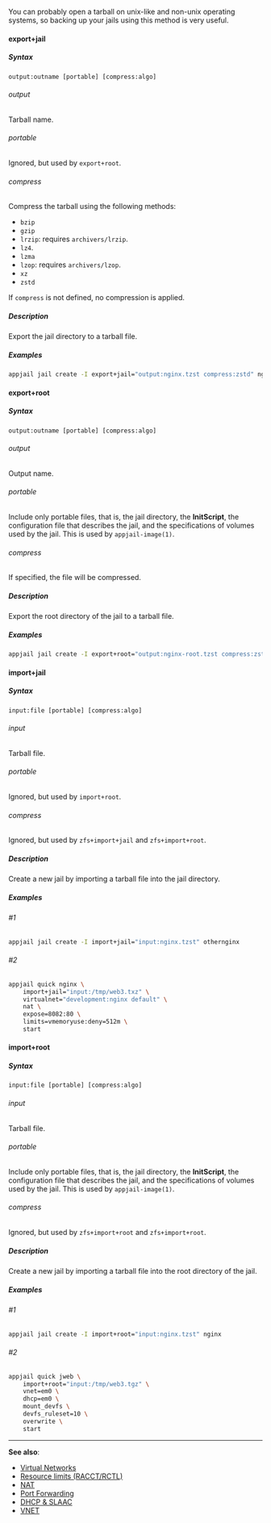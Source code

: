 You can probably open a tarball on unix-like and non-unix operating systems, so backing up your jails using this method is very useful.

#### export+jail

##### Syntax

```
output:outname [portable] [compress:algo]
```

###### output

Tarball name.

###### portable

Ignored, but used by `export+root`.

###### compress

Compress the tarball using the following methods:

* `bzip`
* `gzip`
* `lrzip`: requires `archivers/lrzip`.
* `lz4`.
* `lzma`
* `lzop`: requires `archivers/lzop`.
* `xz`
* `zstd`

If `compress` is not defined, no compression is applied.

##### Description

Export the jail directory to a tarball file.

##### Examples

```sh
appjail jail create -I export+jail="output:nginx.tzst compress:zstd" nginx
```

#### export+root

##### Syntax

```
output:outname [portable] [compress:algo]
```

###### output

Output name.

###### portable

Include only portable files, that is, the jail directory, the **InitScript**, the configuration file that describes the jail, and the specifications of volumes used by the jail. This is used by `appjail-image(1)`.

###### compress

If specified, the file will be compressed.

##### Description

Export the root directory of the jail to a tarball file.

##### Examples

```sh
appjail jail create -I export+root="output:nginx-root.tzst compress:zstd" nginx
```

#### import+jail

##### Syntax

```
input:file [portable] [compress:algo]
```

###### input

Tarball file.

###### portable

Ignored, but used by `import+root`.

###### compress

Ignored, but used by `zfs+import+jail` and `zfs+import+root`.

##### Description

Create a new jail by importing a tarball file into the jail directory.

##### Examples

###### #1

```sh
appjail jail create -I import+jail="input:nginx.tzst" othernginx
```

###### #2

```sh
appjail quick nginx \
    import+jail="input:/tmp/web3.txz" \
    virtualnet="development:nginx default" \
    nat \
    expose=8082:80 \
    limits=vmemoryuse:deny=512m \
    start
```

#### import+root

##### Syntax

```
input:file [portable] [compress:algo]
```

###### input

Tarball file.

###### portable

Include only portable files, that is, the jail directory, the **InitScript**, the configuration file that describes the jail, and the specifications of volumes used by the jail. This is used by `appjail-image(1)`.

###### compress

Ignored, but used by `zfs+import+root` and `zfs+import+root`.

##### Description

Create a new jail by importing a tarball file into the root directory of the jail.

##### Examples

###### #1

```sh
appjail jail create -I import+root="input:nginx.tzst" nginx
```

###### #2

```sh
appjail quick jweb \
    import+root="input:/tmp/web3.tgz" \
    vnet=em0 \
    dhcp=em0 \
    mount_devfs \
    devfs_ruleset=10 \
    overwrite \
    start
```

---

**See also**:

* [Virtual Networks](../networking/virtual-networks/intro.md)
* [Resource limits (RACCT/RCTL)](../limits.md)
* [NAT](../networking/virtual-networks/NAT.md)
* [Port Forwarding](../networking/virtual-networks/port-forwarding.md)
* [DHCP & SLAAC](../networking/DHCP-and-SLAAC.md)
* [VNET](../networking/VNET.md)
